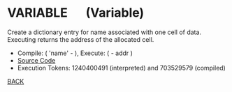 # VARIABLE &emsp; (Variable)
Create a dictionary entry for name associated with one cell of data. Executing <name> returns the address of the allocated cell.
* Compile: ( 'name' - ), Execute: ( - addr )
* [Source Code](../words/core/Variable.cs)
* Execution Tokens: 1240400491 (interpreted) and 703529579 (compiled)


[BACK](builtins.md#Variable)
